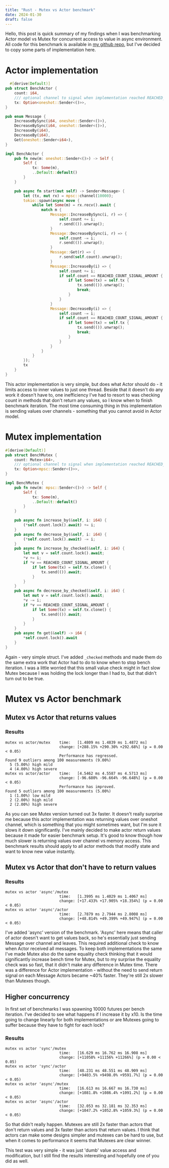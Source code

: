 ```yaml
---
title: "Rust - Mutex vs Actor benchmark"
date: 2024-01-30
draft: false
---
```

Hello, this post is quick summary of my findings when I was benchmarking Actor model vs Mutex for concurrent access to value in async environment.
All code for this benchmark is available in [my github repo](https://github.com/nxy7/rs-actor-mutex-benchmark), but I've decided to copy some parts of
implementation here.

# Actor implementation
```rs
  #[derive(Default)]
pub struct BenchActor {
    count: i64,
    /// optional channel to signal when implementation reached REACHED_COUNT_SIGNAL_AMOUNT
    tx: Option<oneshot::Sender<()>>,
}

pub enum Message {
    IncreaseBySync(i64, oneshot::Sender<()>),
    DecreaseBySync(i64, oneshot::Sender<()>),
    IncreaseBy(i64),
    DecreaseBy(i64),
    Get(oneshot::Sender<i64>),
}

impl BenchActor {
    pub fn new(m: oneshot::Sender<()>) -> Self {
        Self {
            tx: Some(m),
            ..Default::default()
        }
    }

    pub async fn start(mut self) -> Sender<Message> {
        let (tx, mut rx) = mpsc::channel(10000);
        tokio::spawn(async move {
            while let Some(m) = rx.recv().await {
                match m {
                    Message::IncreaseBySync(i, r) => {
                        self.count += i;
                        r.send(()).unwrap();
                    }
                    Message::DecreaseBySync(i, r) => {
                        self.count -= i;
                        r.send(()).unwrap();
                    }
                    Message::Get(r) => {
                        r.send(self.count).unwrap();
                    }
                    Message::IncreaseBy(i) => {
                        self.count += i;
                        if self.count == REACHED_COUNT_SIGNAL_AMOUNT {
                            if let Some(tx) = self.tx {
                                tx.send(()).unwrap();
                                break;
                            }
                        }
                    }
                    Message::DecreaseBy(i) => {
                        self.count -= i;
                        if self.count == REACHED_COUNT_SIGNAL_AMOUNT {
                            if let Some(tx) = self.tx {
                                tx.send(()).unwrap();
                                break;
                            }
                        }
                    }
                }
            }
        });
        tx
    }
}
```
This actor implementation is very simple, but does what Actor should do - it limits access to inner values to just one thread.
Beside that it doesn't do any work it doesn't have to, one inefficiency I've had to resort to was checking count in methods that
don't return any values, so I know when to finish benchmark iteration. The most time consuming thing in this implementation is
sending values over channels - something that you cannot avoid in Actor model.

# Mutex implementation
```rs
#[derive(Default)]
pub struct BenchMutex {
    count: Mutex<i64>,
    /// optional channel to signal when implementation reached REACHED_COUNT_SIGNAL_AMOUNT
    tx: Option<mpsc::Sender<()>>,
}

impl BenchMutex {
    pub fn new(m: mpsc::Sender<()>) -> Self {
        Self {
            tx: Some(m),
            ..Default::default()
        }
    }

    pub async fn increase_by(&self, i: i64) {
        (*self.count.lock().await) += i;
    }
    pub async fn decrease_by(&self, i: i64) {
        (*self.count.lock().await) -= i;
    }
    pub async fn increase_by_checked(&self, i: i64) {
        let mut v = self.count.lock().await;
        *v += i;
        if *v == REACHED_COUNT_SIGNAL_AMOUNT {
            if let Some(tx) = self.tx.clone() {
                tx.send(()).await;
            }
        }
    }
    pub async fn decrease_by_checked(&self, i: i64) {
        let mut v = self.count.lock().await;
        *v -= i;
        if *v == REACHED_COUNT_SIGNAL_AMOUNT {
            if let Some(tx) = self.tx.clone() {
                tx.send(()).await;
            }
        }
    }
    pub async fn get(&self) -> i64 {
        *self.count.lock().await
    }
}
```
Again - very simple struct. I've added `_checked` methods and made them do the same extra work that Actor had to do to know when
to stop bench iteration. I was a little worried that this small value check might in fact slow Mutex because I was holding the lock
longer than I had to, but that didn't turn out to be true.

# Mutex vs Actor benchmark
## Mutex vs Actor that returns values
### Results

```
mutex vs actor/mutex    time:   [1.4809 ms 1.4839 ms 1.4872 ms]
                        change: [+288.15% +290.30% +292.68%] (p = 0.00 < 0.05)
                        Performance has regressed.
Found 9 outliers among 100 measurements (9.00%)
  5 (5.00%) high mild
  4 (4.00%) high severe
mutex vs actor/actor    time:   [4.5462 ms 4.5587 ms 4.5713 ms]
                        change: [-96.680% -96.664% -96.648%] (p = 0.00 < 0.05)
                        Performance has improved.
Found 5 outliers among 100 measurements (5.00%)
  1 (1.00%) low mild
  2 (2.00%) high mild
  2 (2.00%) high severe
```

As you can see Mutex version turned out 3x faster. It doesn't really surprise me because this actor implementation was returning values
over oneshot channel, which is something that you might sometimes want, but I'm sure it slows it down significantly. I've mainly decided
to make actor return values because it made for easier benchmark setup. It's good to know though how much slower is returning values over channel
vs memory access. This benchmark results should apply to all actor methods that modify state and want to know new value instantly.

## Mutex vs Actor that don't have to return values
### Results

```
mutex vs actor 'async'/mutex
                        time:   [1.3995 ms 1.4029 ms 1.4067 ms]
                        change: [+17.433% +17.905% +18.354%] (p = 0.00 < 0.05)
mutex vs actor 'async'/actor
                        time:   [2.7879 ms 2.7944 ms 2.8008 ms]
                        change: [+48.814% +49.399% +49.947%] (p = 0.00 < 0.05)
```

I've added 'async' version of the benchmark. 'Async' here means that caller of actor doesn't want to get values back, so he's essentially just sending Message over
channel and leaves. This required additional check to know when Actor received all messages. To keep both implementations the same I've made Mutex also do
the same equality check thinking that it would significantly increase bench time for Mutex, but to my surprise the equality check was so fast, that it
didn't make any difference in Mutex time. There was a difference for Actor implementation - without the need to send return signal on each Message
Actors became ~40% faster. They're still 2x slower than Mutexes though. 


## Higher concurrency
In first set of benchmarks I was spawning 10000 futures per bench iteration. I've decided to see what happens if I increase it by x10. Is the time going to change
linearly for both implementations or are Mutexes going to suffer because they have to fight for each lock?

### Results
```
mutex vs actor 'sync'/mutex
                        time:   [16.629 ms 16.762 ms 16.908 ms]
                        change: [+11058% +11156% +11266%] (p = 0.00 < 0.05)
mutex vs actor 'sync'/actor
                        time:   [48.231 ms 48.551 ms 48.909 ms]
                        change: [+9403.5% +9498.0% +9591.7%] (p = 0.00 < 0.05)
mutex vs actor 'async'/mutex
                        time:   [16.613 ms 16.667 ms 16.730 ms]
                        change: [+1081.8% +1086.4% +1091.2%] (p = 0.00 < 0.05)
mutex vs actor 'async'/actor
                        time:   [32.053 ms 32.181 ms 32.353 ms]
                        change: [+1047.2% +1052.8% +1059.3%] (p = 0.00 < 0.05)
```

So that didn't really happen. Mutexes are still 2x faster than actors that don't return values and 3x faster than actors that return values.
I think that actors can make some designs simpler and mutexes can be hard to use, but when it comes to performance it seems that Mutexes
are clear winner.

This test was very simple - it was just 'dumb' value access and modification, but I still find the results interesting and hopefully one of you did as well.
 
